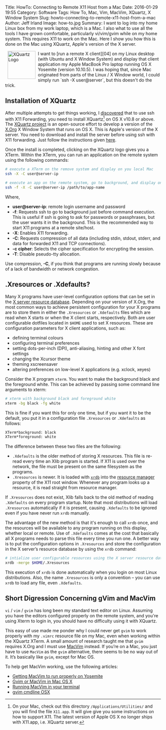 Title: HowTo: Connecting to Remote X11 Host from a Mac
Date: 2016-01-29 19:55
Category: Software
Tags: How To, Mac, Vim, MacVim, XQuartz, X Window System
Slug: howto-connecting-to-remote-x11-host-from-a-mac
Author: Jeff Irland
Image: how-to.jpg
Summary: I want to log into my home Linux box from my work laptop, which is a Mac.  I also what to use all the tools I  have grown comfortable, particularly vi/vim/gvim while on my home system.  This requires X11 to work on the Mac.  Here I show you how this is done on the Mac using XQuartz, Apple's version of the X server.

<a href="http://www.xquartz.org/index.html">
    <img class="img-rounded" style="margin: 0px 8px; float: left" title="The XQuartz project is an open-source effort to develop a version of the X.Org X Window System that runs on OS X." alt="XQuartz Logo" src="{filename}/images/xquartz-logo.jpg" width="90" height="90" />
</a>
I want to [run a remote X client][04] on my Linux desktop (with Ubuntu and X Window System)
and display that client application my Apple MacBook Pro laptop running
OS X Yosemite (version 10.10.5).
I was hoping that, since Mac originated from parts of the Linux / X Window world,
I could simply run `ssh -X user@server`,
but this doesn't do the trick.

## Installation of XQuartz
After multiple attempts to get things working,
I [discovered][03] that to use ssh with X11 Forwarding,
you need to install XQuartz[^A] on OS X v10.8 or above.
The [XQuartz project][01] is an open-source effort to develop
a version of the [X.Org][05] X Window System that runs on OS X.
This is Apple's version of the X server.
You need to download and install the server before using ssh with X11 forwarding.
Just follow the instructions given [here][03].

[^A]: On your Mac, check out this directory `/Applications/Utilities/` and you will find the file `X11.app`.
It will give give you some instructions on how to support X11.
The latest version of Apple OS X no longer ships with X11.app, i.e. XQuartz server.

Once the install is completed,
clicking on the XQuartz logo gives you a XTerm.
Within the XTerm,
you can run an application on the remote system using the following commands:

```bash
# execute a XTerm on the remove system and display on you local Mac
ssh -X -C user@server-ip

# execute an app on the remote system, go to background, and display on your local Mac
ssh -f -X -C user@server-ip /path/to/app-name
```

Where,

* **user@server-ip**: remote login username and password
* **-f**: Requests ssh to go to background just before command execution. This is useful if ssh is going to ask for passwords or passphrases, but the user wants it in the background. This is the recommended way to start X11 programs at a remote site/host.
* **-X**: Enables X11 forwarding.
* **-C**: Requests compression of all data (including stdin, stdout, stderr, and data for forwarded X11 and TCP connections).
* **-c cipher**: Selects the cipher specification for encrypting the session.
* **-T**: Disable pseudo-tty allocation.

Use compression, **-C**,
if you think that programs are running slowly because of a lack of bandwidth or network congestion.

## .Xresources or .Xdefaults?
Many X programs have user-level configuration options that can be set in the [X server resource database][06].
Depending on your version of X.Org,
the most common ways to achieve persistent configuration for your X programs are to store them in either
the `.Xresources` or `.Xdefaults` files which are read when X starts or when the X client starts, respectively.
Both are user configurable dotfiles located in `$HOME` used to set X resources.
These are configuration parameters for X client applications, such as:

* defining terminal colours
* configuring terminal preferences
* setting dots-per-inch (DPI), anti-aliasing, hinting and other X font settings
* changing the Xcursor theme
* theming xscreensaver
* altering preferences on low-level X applications (e.g. xclock, xeyes)

Consider the X program `xterm`.
You want to make the background black and the foreground white.
This can be achieved by passing some command line arguments to xterm:

```bash
# xterm with background black and foreground white
xterm -bg black -fg white
```

This is fine if you want this for only one time,
but if you want it to be the default, you put it in a configuration file
`.Xresources` or `.Xdefaults` as follows:

```bash
XTerm*background: black
XTerm*foreground: white
```

The difference between these two files are the following:

* `.Xdefaults` is the older method of storing X resources.
This file is re-read every time an Xlib program is started.
If X11 is used over the network, the file must be present on the same filesystem as the programs.
* `.Xresources` is newer. It is loaded with [`xrdb`][09] into the [resource manager][07]
property of the X11 root window.
Whenever any program looks up a resource, it is read straight from resource manager.

If `.Xresources` does not exist,
Xlib falls back to the old method of reading `.Xdefaults` on every program startup.
Note that most distributions will load `.Xresources` automatically if it is present,
causing `.Xdefaults` to be ignored even if you have never run `xrdb` manually.

The advantage of the new method is that it's enough to call `xrdb` once,
and the resources will be available to any program running on this display,
whether local or remote.
Use of `.Xdefaults` comes at the cost that basically
all X programs needs to parse this file every time you run one.
A better way is to put the configuration options in `.Xresources`
and store the configuration in the X server’s resource database by using the `xrdb` command:

```bash
# intialize user configurable resources using the X server resource database utility, xrdb
xrdb -merge $HOME/.Xresources
```

This execution of `xrdb` is done automatically when you login on most Linux distributions.
Also, the name `.Xresources` is only a convention –
you can use `xrdb` to load any file, even `.Xdefaults`.

## Short Digression Concerning gVim and MacVim
`vi` / `vim` / `gvim` has long been my standard text editor on Linux.
Assuming you have the editors configured properly on the remote system,
and you're using Xterm to login in,
you should have no difficulty using it with XQuartz.

This easy of use made me ponder why I could never get `gvim`
to work properly with my `.vimrc` resource file on my Mac,
even when working within the XQuartz XTerm.
A small amount of research taught me that `gvim` requires
X.Org and I must use [MacVim][08] instead.
If you’re on a Mac, you just have to use `MacVim` as the `gvim` alternative,
there seems to be no way out of it.
It’s basically like `gvim`, except for Mac OS.

To help get MacVim working, use the following articles:

* [Getting MacVim to run properly on Yosemite](http://awebfactory.com/node/541)
* [Gvim or MacVim in Mac OS X](http://stackoverflow.com/questions/21012203/gvim-or-macvim-in-mac-os-x)
* [Running MacVim in your terminal](http://effectif.com/vim/running-vim-with-ruby-support-in-terminal)
* [gvim cmdline OSX](http://renesd.blogspot.com/2009/08/gvim-cmdline-osx-macvim-from-terminal.html)



[01]:http://www.xquartz.org/
[02]:http://docstore.mik.ua/orelly/networking_2ndEd/ssh/ch09_03.htm
[03]:http://www.cyberciti.biz/faq/apple-osx-mountain-lion-mavericks-install-xquartz-server/
[04]:http://docstore.mik.ua/orelly/unix3/upt/ch06_10.htm
[05]:http://www.x.org/wiki/
[06]:https://en.wikipedia.org/wiki/X_resources
[07]:https://tronche.com/gui/x/xlib/resource-manager/
[08]:http://macvim-dev.github.io/macvim/
[09]:http://docstore.mik.ua/orelly/unix3/upt/ch06_08.htm
